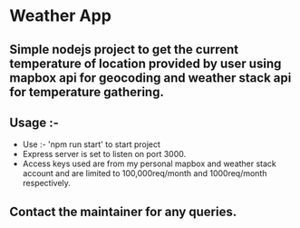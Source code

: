 # Weather App

## Simple nodejs project to get the current temperature of location provided by user using mapbox api for geocoding and weather stack api for temperature gathering.


## Usage :-
  * Use :- 'npm run start' to start project
  * Express server is set to listen on port 3000.
  * Access keys used are from my personal mapbox and weather stack account and are limited to 100,000req/month and 1000req/month respectively.
  
## Contact the maintainer for any queries.
